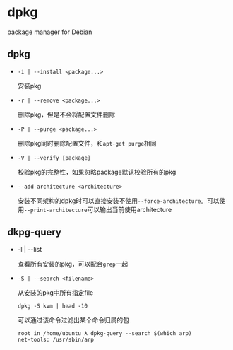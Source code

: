 # dpkg

package manager for Debian

## dpkg

- `-i | --install <package...>`

  安装pkg

- `-r | --remove <package...>`

  删除pkg，但是不会将配置文件删除

- `-P | --purge <package...>`

  删除pkg同时删除配置文件，和`apt-get purge`相同

- `-V | --verify [package]`

  校验pkg的完整性，如果忽略package默认校验所有的pkg

- `--add-architecture <architecture>`

  安装不同架构的dpkg时可以直接安装不使用`--force-architecture`。可以使用`--print-architecture`可以输出当前使用architecture

## dkpg-query

- -l | --list

  查看所有安装的pkg，可以配合`grep`一起

- `-S | --search <filename>`

  从安装的pkg中所有指定file

  ```
  dpkg -S kvm | head -10
  ```

  可以通过该命令过滤出某个命令归属的包
  
  ```
  root in /home/ubuntu λ dpkg-query --search $(which arp)
  net-tools: /usr/sbin/arp
  ```
  
  

